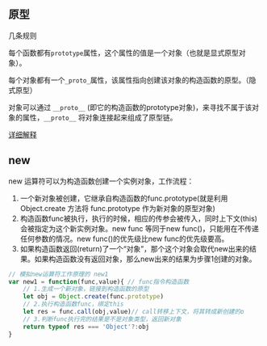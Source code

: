 ## 原型

几条规则

每个函数都有`prototype`属性，这个属性的值是一个对象（也就是显式原型对象）。

每个对象都有一个`_proto_`属性，该属性指向创建该对象的构造函数的原型。（隐式原型）

对象可以通过 `__proto__` (即它的构造函数的prototype对象)，来寻找不属于该对象的属性，`__proto__` 将对象连接起来组成了原型链。

[详细解释](https://github.com/KieSun/Dream/issues/2)

## new

new  运算符可以为构造函数创建一个实例对象，工作流程：

1. 一个新对象被创建，它继承自构造函数的func.prototype(就是利用 Object.create 方法将 func.prototype 作为新对象的原型对象)
2. 构造函数func被执行，执行的时候，相应的传参会被传入，同时上下文(this)会被指定为这个新实例对象。new func 等同于new func()，只能用在不传递任何参数的情况。new func()的优先级比new func的优先级要高。
3. 如果构造函数返回(return)了一个“对象”，那个这个对象会取代new出来的结果。如果构造函数没有返回对象，那么new出来的结果为步骤1创建的对象。

```javascript
// 模拟new运算符工作原理的 new1
var new1 = function(func,value){ // func指令构造函数
    // 1.生成一个新对象，链接到构造函数的原型
    let obj = Object.create(func.prototype)
    // 2.执行构造函数func，绑定this
    let res = func.call(obj,value)// call转移上下文，将其转成新创建的o
    // 3.判断func执行完的结果是不是对象类型，返回新对象
    return typeof res === 'Object'?:obj
}
```

